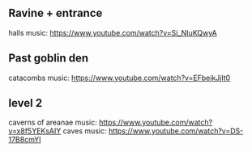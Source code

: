 ## Ravine + entrance
halls music: https://www.youtube.com/watch?v=Si_NIuKQwyA

## Past goblin den
catacombs music: https://www.youtube.com/watch?v=EFbejkJjIt0

## level 2
caverns of areanae music: https://www.youtube.com/watch?v=x8f5YEKsAIY
caves music: https://www.youtube.com/watch?v=DS-17B8cmYI
